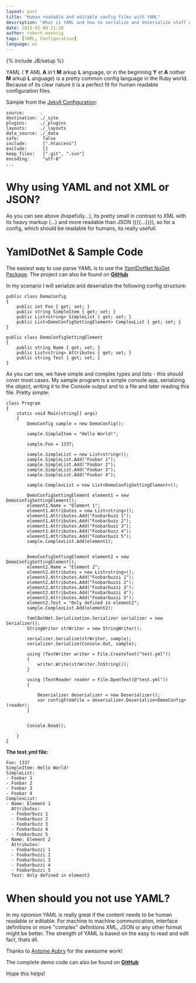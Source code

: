 ```yaml
---
layout: post
title: "Human readable and editable config files with YAML"
description: "What is YAML and how to serialize and deserialize stuff with YamlDotNet."
date: 2015-02-09 21:20
author: robert.muehsig
tags: [YAML, Configuration]
language: en
---
```

{% include JB/setup %}

YAML ( __Y__ AML __A__ in't __M__ arkup __L__ anguage, or in the beginning __Y__ et __A__ nother __M__ arkup __L__ anguage) is a pretty common config language in the Ruby world. Because of its clear nature it is a perfect fit for human readable configuration files.

Sample from the [Jekyll Configuration](http://jekyllrb.com/docs/configuration/):

    source:      .
    destination: ./_site
    plugins:     ./_plugins
    layouts:     ./_layouts
    data_source: ./_data
    safe:         false
    include:      [".htaccess"]
    exclude:      []
    keep_files:   [".git", ".svn"]
    encoding:     "utf-8"
    ...

# Why using YAML and not XML or JSON?
As you can see above (hopefully...), its pretty small in contrast to XML with its heavy markup (<HeavyStuff>...</HeavyStuff>) and more readable than JSON ({{{...}}}), so for a config, which should be readable for humans, its really usefull.

# YamlDotNet & Sample Code

The easiest way to use parse YAML is to use the [YamlDotNet NuGet Package](http://www.nuget.org/packages/YamlDotNet/). The project can also be found on [__GitHub__](https://github.com/aaubry/YamlDotNet)

In my scenario I will serialize and deserialize the following config structure:

    public class DemoConfig
    {
        public int Foo { get; set; }
        public string SimpleItem { get; set; }
        public List<string> SimpleList { get; set; }
        public List<DemoConfigSettingElement> ComplexList { get; set; }
    }

    public class DemoConfigSettingElement
    {
        public string Name { get; set; }
        public List<string> Attributes { get; set; }
        public string Test { get; set; }
    }

As you can see, we have simple and complex types and lists - this should cover most cases. My sample program is a simple console app, serializing the object, writing it to the Console output and to a file and later reading this file. Pretty simple:

    class Program
    {
        static void Main(string[] args)
        {
            DemoConfig sample = new DemoConfig();

            sample.SimpleItem = "Hello World!";

            sample.Foo = 1337;

            sample.SimpleList = new List<string>();
            sample.SimpleList.Add("Foobar 1");
            sample.SimpleList.Add("Foobar 2");
            sample.SimpleList.Add("Foobar 3");
            sample.SimpleList.Add("Foobar 4");

            sample.ComplexList = new List<DemoConfigSettingElement>();

            DemoConfigSettingElement element1 = new DemoConfigSettingElement();
            element1.Name = "Element 1";
            element1.Attributes = new List<string>();
            element1.Attributes.Add("Foobarbuzz 1");
            element1.Attributes.Add("Foobarbuzz 2");
            element1.Attributes.Add("Foobarbuzz 3");
            element1.Attributes.Add("Foobarbuzz 4");
            element1.Attributes.Add("Foobarbuzz 5");
            sample.ComplexList.Add(element1);


            DemoConfigSettingElement element2 = new DemoConfigSettingElement();
            element2.Name = "Element 2";
            element2.Attributes = new List<string>();
            element2.Attributes.Add("Foobarbuzzi 1");
            element2.Attributes.Add("Foobarbuzzi 2");
            element2.Attributes.Add("Foobarbuzzi 3");
            element2.Attributes.Add("Foobarbuzzi 4");
            element2.Attributes.Add("Foobarbuzzi 5");
            element2.Test = "Only defined in element2";
            sample.ComplexList.Add(element2);

            YamlDotNet.Serialization.Serializer serializer = new Serializer();
            StringWriter strWriter = new StringWriter();

            serializer.Serialize(strWriter, sample);
            serializer.Serialize(Console.Out, sample);

            using (TextWriter writer = File.CreateText("test.yml"))
            {
                writer.Write(strWriter.ToString());
            }

            using (TextReader reader = File.OpenText(@"test.yml"))
            {

                Deserializer deserializer = new Deserializer();
                var configFromFile = deserializer.Deserialize<DemoConfig>(reader);
            }


            Console.Read();

        }
    }

__The test.yml file:__

    Foo: 1337
    SimpleItem: Hello World!
    SimpleList:
    - Foobar 1
    - Foobar 2
    - Foobar 3
    - Foobar 4
    ComplexList:
    - Name: Element 1
      Attributes:
      - Foobarbuzz 1
      - Foobarbuzz 2
      - Foobarbuzz 3
      - Foobarbuzz 4
      - Foobarbuzz 5
    - Name: Element 2
      Attributes:
      - Foobarbuzzi 1
      - Foobarbuzzi 2
      - Foobarbuzzi 3
      - Foobarbuzzi 4
      - Foobarbuzzi 5
      Test: Only defined in element2

# When should you not use YAML?

In my opionion YAML is really great if the content needs to be human readable or editable. For machine to machine communication, interface definitions or more "complex" definitions XML, JSON or any other format might be better. The strength of YAML is based on the easy to read and edit fact, thats all.  

	  
Thanks to [Antoine Aubry](http://aaubry.net/) for the awesome work! 

The complete demo code can also be found on [__GitHub__](https://github.com/Code-Inside/Samples/tree/master/2015/YamlSample)
	  
Hope this helps!
